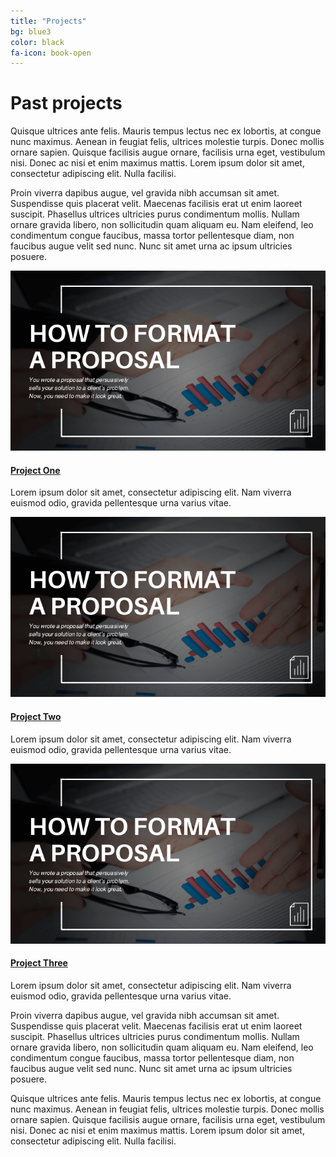 ```yaml
---
title: "Projects"
bg: blue3
color: black
fa-icon: book-open
---
```


# Past projects

Quisque ultrices ante felis. Mauris tempus lectus nec ex lobortis, at congue nunc maximus. Aenean in feugiat felis, ultrices molestie turpis. Donec mollis ornare sapien. Quisque facilisis augue ornare, facilisis urna eget, vestibulum nisi. Donec ac nisi et enim maximus mattis. Lorem ipsum dolor sit amet, consectetur adipiscing elit. Nulla facilisi.

Proin viverra dapibus augue, vel gravida nibh accumsan sit amet. Suspendisse quis placerat velit. Maecenas facilisis erat ut enim laoreet suscipit. Phasellus ultrices ultricies purus condimentum mollis. Nullam ornare gravida libero, non sollicitudin quam aliquam eu. Nam eleifend, leo condimentum congue faucibus, massa tortor pellentesque diam, non faucibus augue velit sed nunc. Nunc sit amet urna ac ipsum ultricies posuere.

<div class="row">
  <div class="col-lg-4 col-sm-6 mb-4">
    <div class="card h-100">
      <a href="#"><img class="card-img-top" src="img/sample700x400.png" alt=""></a>
      <div class="card-body">
        <h4 class="card-title">
          <a href="#">Project One</a>
        </h4>
        <p class="card-text">Lorem ipsum dolor sit amet, consectetur adipiscing elit. Nam viverra euismod odio, gravida pellentesque urna varius vitae.</p>
      </div>
    </div>
  </div>
  <div class="col-lg-4 col-sm-6 mb-4">
    <div class="card h-100">
      <a href="#"><img class="card-img-top" src="img/sample700x400.png" alt=""></a>
      <div class="card-body">
        <h4 class="card-title">
          <a href="#">Project Two</a>
        </h4>
        <p class="card-text">Lorem ipsum dolor sit amet, consectetur adipiscing elit. Nam viverra euismod odio, gravida pellentesque urna varius vitae.</p>
      </div>
    </div>
  </div>
  <div class="col-lg-4 col-sm-6 mb-4">
    <div class="card h-100">
      <a href="img/sample700x400.png"><img class="card-img-top" src="img/sample700x400.png" alt=""></a>
      <div class="card-body">
        <h4 class="card-title">
          <a href="#">Project Three</a>
        </h4>
        <p class="card-text">Lorem ipsum dolor sit amet, consectetur adipiscing elit. Nam viverra euismod odio, gravida pellentesque urna varius vitae.</p>
      </div>
    </div>
  </div>
</div>

Proin viverra dapibus augue, vel gravida nibh accumsan sit amet. Suspendisse quis placerat velit. Maecenas facilisis erat ut enim laoreet suscipit. Phasellus ultrices ultricies purus condimentum mollis. Nullam ornare gravida libero, non sollicitudin quam aliquam eu. Nam eleifend, leo condimentum congue faucibus, massa tortor pellentesque diam, non faucibus augue velit sed nunc. Nunc sit amet urna ac ipsum ultricies posuere.

Quisque ultrices ante felis. Mauris tempus lectus nec ex lobortis, at congue nunc maximus. Aenean in feugiat felis, ultrices molestie turpis. Donec mollis ornare sapien. Quisque facilisis augue ornare, facilisis urna eget, vestibulum nisi. Donec ac nisi et enim maximus mattis. Lorem ipsum dolor sit amet, consectetur adipiscing elit. Nulla facilisi.
